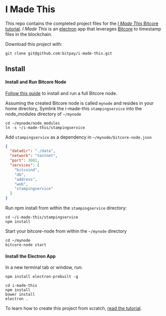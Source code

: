 # I Made This

This repo contains the completed project files for the [*I Made This* Bitcore tutorial](https://bitcore.io/guides/i-made-this). *I Made This* is an [electron](http://electron.atom.io) app that leverages [Bitcore](https://bitcore.io) to timestamp files in the blockchain.

Download this project with:

`git clone git@github.com:bitpay/i-made-this.git`

## Install

#### Install and Run Bitcore Node
[Follow this guide](https://bitcore.io/guides/full-node) to install and run a full Bitcore node.

Assuming the created Bitcore node is called `mynode` and resides in your home directory, Symlink the i-made-this `stampingservice` into the node_modules directory of `~/mynode`

```
cd ~/mynode/node_modules
ln -s ~/i-made-this/stampingservice
```

Add `stampingservice` as a dependency in `~/mynode/bitcore-node.json`

```json
{
  "datadir": "./data",
  "network": "testnet",
  "port": 3001,
  "services": [
    "bitcoind",
    "db",
    "address",
    "web",
    "stampingservice"
  ]
}
```

Run npm install from within the `stampingservice` directory:

```
cd ~/i-made-this/stampingservice
npm install
```

Start your bitcore-node from within the ```~/mynode``` directory

```
cd ~/mynode
bitcore-node start
```

#### Install the Electron App

In a new terminal tab or window, run:
```
npm install electron-prebuilt -g

cd i-made-this
npm install
bower install
electron .
```

To learn how to create this project from scratch, [read the tutorial](http://www.bitcore.io/guides/i-made-this).
